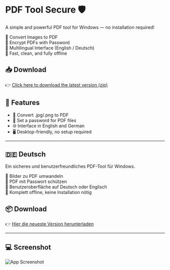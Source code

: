 # PDF Tool Secure 🛡️

A simple and powerful PDF tool for Windows — no installation required!

🔹 Convert Images to PDF  
🔹 Encrypt PDFs with Password  
🔹 Multilingual Interface (English / Deutsch)  
🔹 Fast, clean, and fully offline

## 📥 Download

👉 [Click here to download the latest version (zip)](https://github.com/atlanticnomad/PdfToolSecure/releases/latest/download/pdf_tool_secure_gui.zip)

## 🧩 Features

- 📸 Convert .jpg/.png to PDF
- 🔐 Set a password for PDF files
- 🌐 Interface in English and German
- 🖥️ Desktop-friendly, no setup required

---

## 🇩🇪 Deutsch

Ein sicheres und benutzerfreundliches PDF-Tool für Windows.

🔹 Bilder zu PDF umwandeln  
🔹 PDF mit Passwort schützen  
🔹 Benutzeroberfläche auf Deutsch oder Englisch  
🔹 Komplett offline, keine Installation nötig

## 📦 Download

👉 [Hier die neueste Version herunterladen](https://github.com/atlanticnomad/PdfToolSecure/releases/latest/download/pdf_tool_secure_gui.zip)

---

## 💻 Screenshot

![App Screenshot](screenshot.png)
